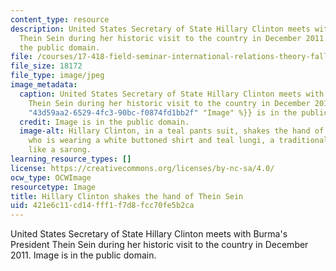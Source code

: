 ```yaml
---
content_type: resource
description: United States Secretary of State Hillary Clinton meets with Burma's President
  Thein Sein during her historic visit to the country in December 2011. Image is in
  the public domain.
file: /courses/17-418-field-seminar-international-relations-theory-fall-2011/421e6c11cd14fff1f7d8fcc70fe5b2ca_17-418f11-th.jpg
file_size: 18172
file_type: image/jpeg
image_metadata:
  caption: United States Secretary of State Hillary Clinton meets with Burma's President
    Thein Sein during her historic visit to the country in December 2011. ({{% resource_link
    "43d59aa2-6529-4fc3-90bc-f0874fd1bb2f" "Image" %}} is in the public domain.)
  credit: Image is in the public domain.
  image-alt: Hillary Clinton, in a teal pants suit, shakes the hand of Thein Sein,
    who is wearing a white buttoned shirt and teal lungi, a traditional Burmese garment,
    like a sarong.
learning_resource_types: []
license: https://creativecommons.org/licenses/by-nc-sa/4.0/
ocw_type: OCWImage
resourcetype: Image
title: Hillary Clinton shakes the hand of Thein Sein
uid: 421e6c11-cd14-fff1-f7d8-fcc70fe5b2ca
---
```

United States Secretary of State Hillary Clinton meets with Burma's President Thein Sein during her historic visit to the country in December 2011. Image is in the public domain.